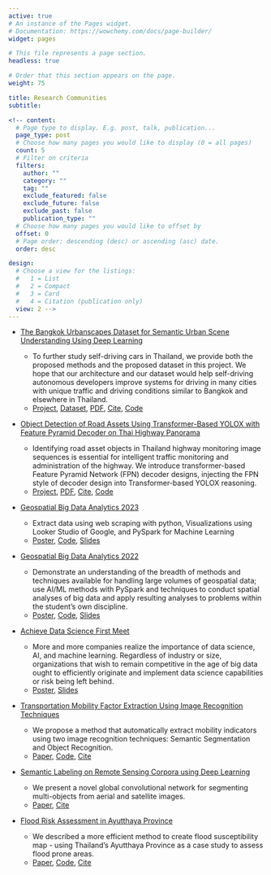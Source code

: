 ```yaml
---
active: true
# An instance of the Pages widget.
# Documentation: https://wowchemy.com/docs/page-builder/
widget: pages

# This file represents a page section.
headless: true

# Order that this section appears on the page.
weight: 75

title: Research Communities
subtitle:

<!-- content:
  # Page type to display. E.g. post, talk, publication...
  page_type: post
  # Choose how many pages you would like to display (0 = all pages)
  count: 5
  # Filter on criteria
  filters:
    author: ""
    category: ""
    tag: ""
    exclude_featured: false
    exclude_future: false
    exclude_past: false
    publication_type: ""
  # Choose how many pages you would like to offset by
  offset: 0
  # Page order: descending (desc) or ascending (asc) date.
  order: desc

design:
  # Choose a view for the listings:
  #   1 = List
  #   2 = Compact
  #   3 = Card
  #   4 = Citation (publication only)
  view: 2 -->
---
```

* [The Bangkok Urbanscapes Dataset for Semantic Urban Scene Understanding Using Deep Learning](https://kaopanboonyuen.github.io/bkkurbanscapes)
  * To further study self-driving cars in Thailand, we provide both the proposed methods and the proposed dataset in this project. We hope that our architecture and our dataset would help self-driving autonomous developers improve systems for driving in many cities with unique traffic and driving conditions similar to Bangkok and elsewhere in Thailand.
  * [Project](https://kaopanboonyuen.github.io/bkkurbanscapes), [Dataset](https://www.cityscapes-dataset.com/), [PDF](https://ieeexplore.ieee.org/document/9779212), [Cite](https://kaopanboonyuen.github.io/files/citation/kao_phd_chula.txt), [Code](https://github.com/kaopanboonyuen/bkkurbanscapes)

* [Object Detection of Road Assets Using Transformer-Based YOLOX with Feature Pyramid Decoder on Thai Highway Panorama](https://www.mdpi.com/2078-2489/13/1/5)
  * Identifying road asset objects in Thailand highway monitoring image sequences is essential for intelligent traffic monitoring and administration of the highway. We introduce transformer-based Feature Pyramid Network (FPN) decoder designs, injecting the FPN style of decoder design into Transformer-based YOLOX reasoning.
  * [Project](https://www.mdpi.com/2078-2489/13/1/5), [PDF](https://www.mdpi.com/2078-2489/13/1/5/pdf?version=1640592615), [Cite](https://kaopanboonyuen.github.io/files/citation/kao_phd_chula.txt), [Code](https://github.com/kaopanboonyuen/)

* [Geospatial Big Data Analytics 2023](https://kaopanboonyuen.github.io/files/talks/panboonyuen_Geospatial_Big_Data_Analytics_2023.jpg)
  * Extract data using web scraping with python, Visualizations using Looker Studio of Google, and PySpark for Machine Learning
  * [Poster](https://kaopanboonyuen.github.io/files/talks/panboonyuen_Geospatial_Big_Data_Analytics_2023.jpg), [Code](https://github.com/kaopanboonyuen/GISTDA2023/tree/main/code), [Slides](https://github.com/kaopanboonyuen/GISTDA2023/tree/main/lecture_slides)

* [Geospatial Big Data Analytics 2022](https://kaopanboonyuen.github.io/files/talks/panboonyuen_Geospatial_Big_Data_Analytics_2022.jpeg)
  * Demonstrate an understanding of the breadth of methods and techniques available for handling large volumes of geospatial data; use AI/ML methods with PySpark and techniques to conduct spatial analyses of big data and apply resulting analyses to problems within the student’s own discipline.
  * [Poster](https://kaopanboonyuen.github.io/files/talks/panboonyuen_Geospatial_Big_Data_Analytics_2022.jpeg), [Code](https://github.com/kaopanboonyuen/GISTDA2022/tree/main/code), [Slides](https://github.com/kaopanboonyuen/GISTDA2022/tree/main/lecture_slides)

* [Achieve Data Science First Meet](https://kaopanboonyuen.github.io/files/talks/panboonyuen_data_science_talk.jpeg)
  * More and more companies realize the importance of data science, AI, and machine learning. Regardless of industry or size, organizations that wish to remain competitive in the age of big data ought to efficiently originate and implement data science capabilities or risk being left behind.
  * [Poster](https://kaopanboonyuen.github.io/files/talks/panboonyuen_data_science_talk.jpeg), [Slides](https://kaopanboonyuen.github.io/files/talks/panboonyuen_talks_2020.pdf)

* [Transportation Mobility Factor Extraction Using Image Recognition Techniques](https://github.com/kaopanboonyuen/TransportationMobilityFactorExtraction)
  * We propose a method that automatically extract mobility indicators using two image recognition techniques: Semantic Segmentation and Object Recognition.
  * [Paper](https://ieeexplore.ieee.org/document/9018796), [Code](https://github.com/kaopanboonyuen/TransportationMobilityFactorExtraction), [Cite](https://kaopanboonyuen.github.io/files/citation/kao_phd_chula.txt)

* [Semantic Labeling on Remote Sensing Corpora using Deep Learning](https://github.com/kaopanboonyuen/SemanticLabelingOnRemoteSensingCorpora)
  * We present a novel global convolutional network for segmenting multi-objects from aerial and satellite images.
  * [Paper](https://www.mdpi.com/2078-2489/13/1/5), [Cite](https://kaopanboonyuen.github.io/files/citation/kao_phd_chula.txt)

* [Flood Risk Assessment in Ayutthaya Province](https://github.com/kaopanboonyuen/Rainfall-Prediction-A-Machine-Learning-Approach)
  * We described a more efficient method to create flood susceptibility map - using Thailand’s Ayutthaya Province as a case study to assess flood prone areas.
  * [Paper](https://tis.wu.ac.th/index.php/tis/article/view/2038), [Code](https://github.com/kaopanboonyuen/Rainfall-Prediction-A-Machine-Learning-Approach), [Cite](https://kaopanboonyuen.github.io/files/citation/kao_phd_chula.txt)
